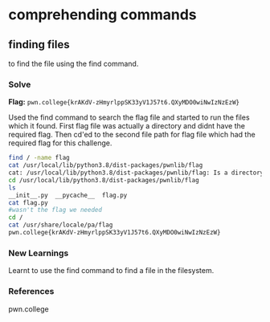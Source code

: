# comprehending commands

## finding files
to find the file using the find command.

### Solve
**Flag:** `pwn.college{krAKdV-zHmyrlppSK33yV1J57t6.QXyMDO0wiNwIzNzEzW}`

Used the find command to search the flag file and started to run the files which it found. First flag file was actually a directory and didnt have the required flag. Then cd'ed to the second file path for flag file which had the required flag for this challenge.

```bash
find / -name flag
cat /usr/local/lib/python3.8/dist-packages/pwnlib/flag
cat: /usr/local/lib/python3.8/dist-packages/pwnlib/flag: Is a directory
cd /usr/local/lib/python3.8/dist-packages/pwnlib/flag
ls
__init__.py  __pycache__  flag.py
cat flag.py
#wasn't the flag we needed
cd /
cat /usr/share/locale/pa/flag
pwn.college{krAKdV-zHmyrlppSK33yV1J57t6.QXyMDO0wiNwIzNzEzW}
```

### New Learnings
Learnt to use the find command to find a file in the filesystem.

### References 
pwn.college
